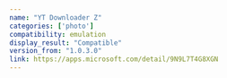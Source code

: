 ```yaml
---
name: "YT Downloader Z"
categories: ['photo']
compatibility: emulation
display_result: "Compatible"
version_from: "1.0.3.0"
link: https://apps.microsoft.com/detail/9N9L7T4G8XGN
---
```

